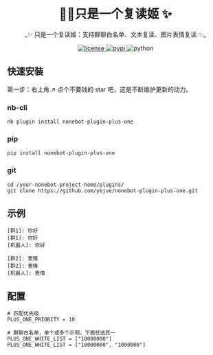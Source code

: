 
<h1 align="center">🐣🐤只是一个复读姬 ✨</h1>
<p align="center">
_✨ 只是一个复读姬：支持群聊白名单、文本复读、图片表情复读 ✨_
</p>
<p align="center">
  <a href="https://raw.githubusercontent.com/cscs181/QQ-Github-Bot/master/LICENSE">
    <img src="https://img.shields.io/github/license/cscs181/QQ-Github-Bot.svg" alt="license">
  </a>
  <a href="https://pypi.python.org/pypi/nonebot-plugin-analysis-bilibili">
    <img src="https://img.shields.io/pypi/v/nonebot-plugin-analysis-bilibili.svg" alt="pypi">
  </a>
  <img src="https://img.shields.io/badge/python-3.8+-blue.svg" alt="python">
</p>


## 快速安装

第一步：右上角 ↗ 点个不要钱的 star 吧，这是不断维护更新的动力。

### nb-cli

```shell
nb plugin install nonebot-plugin-plus-one
```
### pip

```shell
pip install nonebot-plugin-plus-one
```

### git

```shell
cd /your-nonebot-project-home/plugins/
git clone https://github.com/yejue/nonebot-plugin-plus-one.git
```

## 示例
```text
[群1]: 你好
[群1]: 你好
[机器人]: 你好

[群2]: 表情
[群2]: 表情
[机器人]: 表情
```

## 配置
```text
# 匹配优先级
PLUS_ONE_PRIORITY = 10

# 群聊白名单，单个或多个示例，下面任选其一
PLUS_ONE_WHITE_LIST = ["10000000"]
PLUS_ONE_WHITE_LIST = ["10000000", "1000000"]
```
